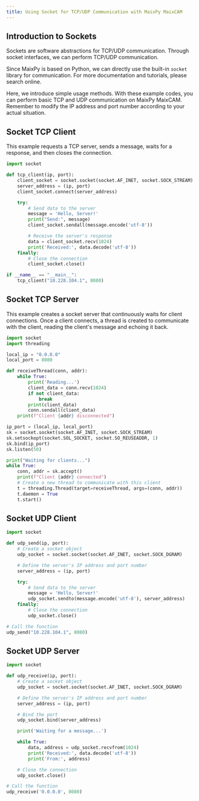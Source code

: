 ```yaml
---
title: Using Socket for TCP/UDP Communication with MaixPy MaixCAM
---
```


## Introduction to Sockets

Sockets are software abstractions for TCP/UDP communication. Through socket interfaces, we can perform TCP/UDP communication.

Since MaixPy is based on Python, we can directly use the built-in `socket` library for communication. For more documentation and tutorials, please search online.

Here, we introduce simple usage methods. With these example codes, you can perform basic TCP and UDP communication on MaixPy MaixCAM. Remember to modify the IP address and port number according to your actual situation.

## Socket TCP Client

This example requests a TCP server, sends a message, waits for a response, and then closes the connection.

```python
import socket

def tcp_client(ip, port):
    client_socket = socket.socket(socket.AF_INET, socket.SOCK_STREAM)
    server_address = (ip, port)
    client_socket.connect(server_address)

    try:
        # Send data to the server
        message = 'Hello, Server!'
        print("Send:", message)
        client_socket.sendall(message.encode('utf-8'))

        # Receive the server's response
        data = client_socket.recv(1024)
        print('Received:', data.decode('utf-8'))
    finally:
        # Close the connection
        client_socket.close()

if __name__ == "__main__":
    tcp_client("10.228.104.1", 8080)
```

## Socket TCP Server

This example creates a socket server that continuously waits for client connections. Once a client connects, a thread is created to communicate with the client, reading the client's message and echoing it back.

```python
import socket
import threading

local_ip = "0.0.0.0"
local_port = 8080

def receiveThread(conn, addr):
    while True:
        print('Reading...')
        client_data = conn.recv(1024)
        if not client_data:
            break
        print(client_data)
        conn.sendall(client_data)
    print(f"Client {addr} disconnected")

ip_port = (local_ip, local_port)
sk = socket.socket(socket.AF_INET, socket.SOCK_STREAM)
sk.setsockopt(socket.SOL_SOCKET, socket.SO_REUSEADDR, 1)
sk.bind(ip_port)
sk.listen(50)

print("Waiting for clients...")
while True:
    conn, addr = sk.accept()
    print(f"Client {addr} connected")
    # Create a new thread to communicate with this client
    t = threading.Thread(target=receiveThread, args=(conn, addr))
    t.daemon = True
    t.start()
```

## Socket UDP Client

```python
import socket

def udp_send(ip, port):
    # Create a socket object
    udp_socket = socket.socket(socket.AF_INET, socket.SOCK_DGRAM)

    # Define the server's IP address and port number
    server_address = (ip, port)

    try:
        # Send data to the server
        message = 'Hello, Server!'
        udp_socket.sendto(message.encode('utf-8'), server_address)
    finally:
        # Close the connection
        udp_socket.close()

# Call the function
udp_send("10.228.104.1", 8080)
```

## Socket UDP Server

```python
import socket

def udp_receive(ip, port):
    # Create a socket object
    udp_socket = socket.socket(socket.AF_INET, socket.SOCK_DGRAM)

    # Define the server's IP address and port number
    server_address = (ip, port)

    # Bind the port
    udp_socket.bind(server_address)

    print('Waiting for a message...')

    while True:
        data, address = udp_socket.recvfrom(1024)
        print('Received:', data.decode('utf-8'))
        print('From:', address)

    # Close the connection
    udp_socket.close()

# Call the function
udp_receive('0.0.0.0', 8080)
```

